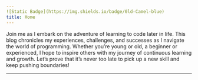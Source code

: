 ```yaml
---
![Static Badge](https://img.shields.io/badge/0ld-Camel-blue)
title: Home
---
```



Join me as I embark on the adventure of learning to code later in life. This blog chronicles my experiences, challenges, and successes as I navigate the world of programming. Whether you’re young or old, a beginner or experienced, I hope to inspire others with my journey of continuous learning and growth. Let’s prove that it’s never too late to pick up a new skill and keep pushing boundaries!

---

